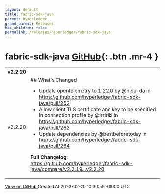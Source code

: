 ```yaml
---
layout: default
title: fabric-sdk-java
parent: Hyperledger
grand_parent: Releases
has_children: false
permalink: /releases/hyperledger/fabric-sdk-java
---
```


# fabric-sdk-java <span class="fs-3 right-align">[GitHub](https://github.com/hyperledger/fabric-sdk-java){: .btn .mr-4 }</span>


<div>
    <table>
        <tr>
            <td colspan="2">
                <b>
                    v2.2.20
                </b>
            </td>
        </tr>
        <tr>
            <td>
                <span class="chip">
                    v2.2.20
                </span>
            </td>
            <td>
                ## What's Changed

* Update opentelemetry to 1.22.0 by @nicu-da in https://github.com/hyperledger/fabric-sdk-java/pull/252
* Allow client TLS certificate and key to be specified in connection profile by @irririki in https://github.com/hyperledger/fabric-sdk-java/pull/262
* Update dependencies by @bestbeforetoday in https://github.com/hyperledger/fabric-sdk-java/pull/264


**Full Changelog**: https://github.com/hyperledger/fabric-sdk-java/compare/v2.2.19...v2.2.20
            </td>
        </tr>
    </table>
    <a href="https://github.com/hyperledger/fabric-sdk-java/releases/tag/v2.2.20" class=".btn">
        View on GitHub
    </a>
    <span class="right-align">
        Created At 2023-02-20 10:30:59 +0000 UTC
    </span>
</div>

